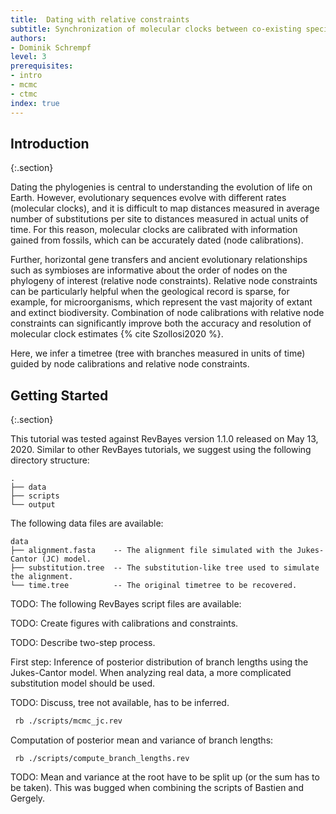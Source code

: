 ```yaml
---
title:  Dating with relative constraints
subtitle: Synchronization of molecular clocks between co-existing species
authors:
- Dominik Schrempf
level: 3
prerequisites:
- intro
- mcmc
- ctmc
index: true
---
```


Introduction
--------------
{:.section}

Dating the phylogenies is central to understanding the evolution of life on
Earth. However, evolutionary sequences evolve with different rates (molecular
clocks), and it is difficult to map distances measured in average number of
substitutions per site to distances measured in actual units of time. For this
reason, molecular clocks are calibrated with information gained from fossils,
which can be accurately dated (node calibrations).

Further, horizontal gene transfers and ancient evolutionary relationships such
as symbioses are informative about the order of nodes on the phylogeny of
interest (relative node constraints). Relative node constraints can be
particularly helpful when the geological record is sparse, for example, for
microorganisms, which represent the vast majority of extant and extinct
biodiversity. Combination of node calibrations with relative node constraints
can significantly improve both the accuracy and resolution of molecular clock
estimates {% cite Szollosi2020 %}.

Here, we infer a timetree (tree with branches measured in units of time) guided
by node calibrations and relative node constraints.

Getting Started
------------------
{:.section}

This tutorial was tested against RevBayes version 1.1.0 released on May
13, 2020. Similar to other RevBayes tutorials, we suggest using the following
directory structure:
```
.
├── data
├── scripts
└── output
```

The following data files are available:
```
data
├── alignment.fasta    -- The alignment file simulated with the Jukes-Cantor (JC) model.
├── substitution.tree  -- The substitution-like tree used to simulate the alignment.
└── time.tree          -- The original timetree to be recovered.
```

TODO: The following RevBayes script files are available:

TODO: Create figures with calibrations and constraints.

TODO: Describe two-step process.

First step: Inference of posterior distribution of branch lengths using the
Jukes-Cantor model. When analyzing real data, a more complicated substitution
model should be used.

TODO: Discuss, tree not available, has to be inferred.

```bash
 rb ./scripts/mcmc_jc.rev

```

Computation of posterior mean and variance of branch lengths:
```
 rb ./scripts/compute_branch_lengths.rev
```

TODO: Mean and variance at the root have to be split up (or the sum has to be
taken). This was bugged when combining the scripts of Bastien and Gergely.
